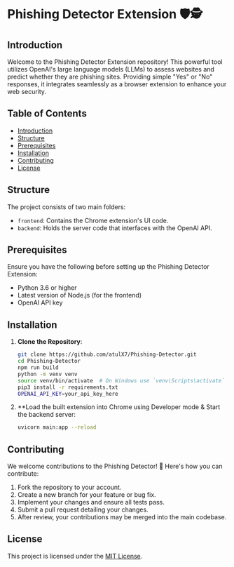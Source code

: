 # Phishing Detector Extension 🛡️🕵️

## Introduction
Welcome to the Phishing Detector Extension repository! This powerful tool utilizes OpenAI's large language models (LLMs) to assess websites and predict whether they are phishing sites. Providing simple "Yes" or "No" responses, it integrates seamlessly as a browser extension to enhance your web security.

## Table of Contents
- [Introduction](#introduction)
- [Structure](#structure)
- [Prerequisites](#prerequisites)
- [Installation](#installation)
- [Contributing](#contributing)
- [License](#license)

## Structure
The project consists of two main folders:
- `frontend`: Contains the Chrome extension's UI code.
- `backend`: Holds the server code that interfaces with the OpenAI API.

## Prerequisites
Ensure you have the following before setting up the Phishing Detector Extension:
- Python 3.6 or higher
- Latest version of Node.js (for the frontend)
- OpenAI API key

## Installation
1. **Clone the Repository**:
   ```bash
   git clone https://github.com/atulX7/Phishing-Detector.git
   cd Phishing-Detector
   npm run build
   python -m venv venv
   source venv/bin/activate  # On Windows use `venv\Scripts\activate`
   pip3 install -r requirements.txt
   OPENAI_API_KEY=your_api_key_here

2. **Load the built extension into Chrome using Developer mode & Start the backend server:
   ```bash
   uvicorn main:app --reload

## Contributing
We welcome contributions to the Phishing Detector! 🌟 Here's how you can contribute:
1. Fork the repository to your account.
2. Create a new branch for your feature or bug fix.
3. Implement your changes and ensure all tests pass.
4. Submit a pull request detailing your changes.
5. After review, your contributions may be merged into the main codebase.

## License
This project is licensed under the [MIT License](License).
